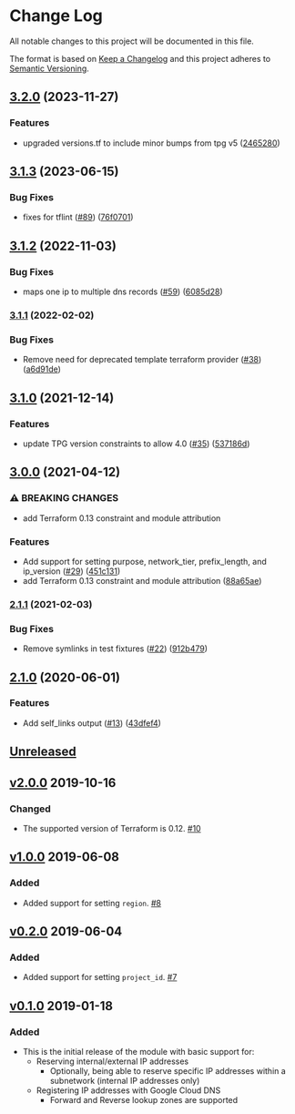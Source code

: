 # Change Log

All notable changes to this project will be documented in this file.

The format is based on [Keep a Changelog](http://keepachangelog.com/) and this
project adheres to [Semantic Versioning](http://semver.org/).

## [3.2.0](https://github.com/terraform-google-modules/terraform-google-address/compare/v3.1.3...v3.2.0) (2023-11-27)


### Features

* upgraded versions.tf to include minor bumps from tpg v5 ([2465280](https://github.com/terraform-google-modules/terraform-google-address/commit/2465280c8763b98f40c892505194b30e4c64c105))

## [3.1.3](https://github.com/terraform-google-modules/terraform-google-address/compare/v3.1.2...v3.1.3) (2023-06-15)


### Bug Fixes

* fixes for tflint ([#89](https://github.com/terraform-google-modules/terraform-google-address/issues/89)) ([76f0701](https://github.com/terraform-google-modules/terraform-google-address/commit/76f07016b0c95cadc01912decf210b4ec94ba69e))

## [3.1.2](https://github.com/terraform-google-modules/terraform-google-address/compare/v3.1.1...v3.1.2) (2022-11-03)


### Bug Fixes

* maps one ip to multiple dns records ([#59](https://github.com/terraform-google-modules/terraform-google-address/issues/59)) ([6085d28](https://github.com/terraform-google-modules/terraform-google-address/commit/6085d282a74c8b918f6f08b30224e064955b3384))

### [3.1.1](https://github.com/terraform-google-modules/terraform-google-address/compare/v3.1.0...v3.1.1) (2022-02-02)


### Bug Fixes

* Remove need for deprecated template terraform provider ([#38](https://github.com/terraform-google-modules/terraform-google-address/issues/38)) ([a6d91de](https://github.com/terraform-google-modules/terraform-google-address/commit/a6d91de9ab21851f002c95a4fad5cfca70d257bc))

## [3.1.0](https://www.github.com/terraform-google-modules/terraform-google-address/compare/v3.0.0...v3.1.0) (2021-12-14)


### Features

* update TPG version constraints to allow 4.0 ([#35](https://www.github.com/terraform-google-modules/terraform-google-address/issues/35)) ([537186d](https://www.github.com/terraform-google-modules/terraform-google-address/commit/537186da3e127fb55b47375877517686d0a9d3a0))

## [3.0.0](https://www.github.com/terraform-google-modules/terraform-google-address/compare/v2.1.1...v3.0.0) (2021-04-12)


### ⚠ BREAKING CHANGES

* add Terraform 0.13 constraint and module attribution

### Features

* Add support for setting purpose, network_tier, prefix_length, and ip_version ([#29](https://www.github.com/terraform-google-modules/terraform-google-address/issues/29)) ([451c131](https://www.github.com/terraform-google-modules/terraform-google-address/commit/451c131105c2313e47ce5e01fcfdfc153b7dd21b))
* add Terraform 0.13 constraint and module attribution ([88a65ae](https://www.github.com/terraform-google-modules/terraform-google-address/commit/88a65ae7d754d3aca387eb06df825482eb4cfd18))

### [2.1.1](https://www.github.com/terraform-google-modules/terraform-google-address/compare/v2.1.0...v2.1.1) (2021-02-03)


### Bug Fixes

* Remove symlinks in test fixtures ([#22](https://www.github.com/terraform-google-modules/terraform-google-address/issues/22)) ([912b479](https://www.github.com/terraform-google-modules/terraform-google-address/commit/912b479958a62558f9c6e33623dd6dca1c30ed3c))

## [2.1.0](https://www.github.com/terraform-google-modules/terraform-google-address/compare/v2.0.0...v2.1.0) (2020-06-01)


### Features

* Add self_links output ([#13](https://www.github.com/terraform-google-modules/terraform-google-address/issues/13)) ([43dfef4](https://www.github.com/terraform-google-modules/terraform-google-address/commit/43dfef4baa47d376e6e23d37a5f12d29f2fc5c27))

## [Unreleased]

## [v2.0.0](https://github.com/terraform-google-modules/terraform-google-address/releases/tag/v2.0.0) 2019-10-16

### Changed

- The supported version of Terraform is 0.12. [#10]

## [v1.0.0](https://github.com/terraform-google-modules/terraform-google-address/releases/tag/v1.0.0) 2019-06-08

### Added
- Added support for setting `region`. [#8](https://github.com/terraform-google-modules/terraform-google-address/pull/8)

## [v0.2.0](https://github.com/terraform-google-modules/terraform-google-address/releases/tag/v0.2.0) 2019-06-04

### Added
- Added support for setting `project_id`. [#7](https://github.com/terraform-google-modules/terraform-google-address/pull/7)

## [v0.1.0](https://github.com/terraform-google-modules/terraform-google-address/releases/tag/v0.1.0) 2019-01-18

### Added
- This is the initial release of the module with basic support for:
    - Reserving internal/external IP addresses
        - Optionally, being able to reserve specific IP addresses within a subnetwork (internal IP addresses only)
    - Registering IP addresses with Google Cloud DNS
        - Forward and Reverse lookup zones are supported

[Unreleased]: https://github.com/terraform-google-modules/terraform-google-address/compare/v2.0.0...HEAD
[#10]: https://github.com/terraform-google-modules/terraform-google-address/pull/10

